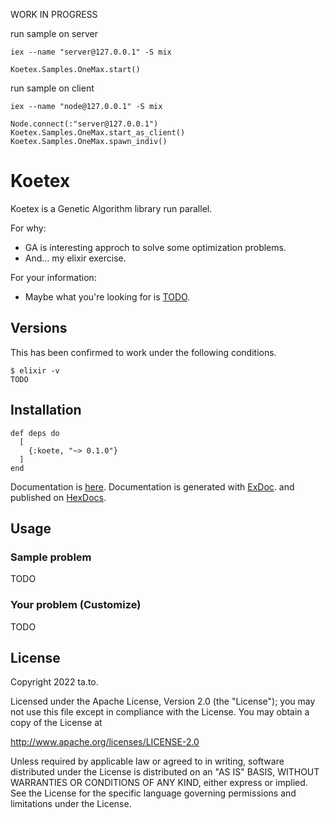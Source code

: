 WORK IN PROGRESS

run sample on server

`iex --name "server@127.0.0.1" -S mix`

```
Koetex.Samples.OneMax.start()
```

run sample on client

`iex --name "node@127.0.0.1" -S mix`

```
Node.connect(:"server@127.0.0.1")
Koetex.Samples.OneMax.start_as_client()
Koetex.Samples.OneMax.spawn_indiv()
```


# Koetex

Koetex is a Genetic Algorithm library run parallel.

For why:

- GA is interesting approch to solve some optimization problems.
- And... my elixir exercise.

For your information:

- Maybe what you're looking for is [TODO]().

## Versions

This has been confirmed to work under the following conditions.

```
$ elixir -v
TODO
```

## Installation

```
def deps do
  [
    {:koete, "~> 0.1.0"}
  ]
end
```

Documentation is [here](https://hexdocs.pm/koete).
Documentation is generated with [ExDoc](https://github.com/elixir-lang/ex_doc).
and published on [HexDocs](https://hexdocs.pm).


## Usage

### Sample problem

TODO

### Your problem (Customize)

TODO

## License

Copyright 2022 ta.to.

Licensed under the Apache License, Version 2.0 (the "License");
you may not use this file except in compliance with the License.
You may obtain a copy of the License at

 http://www.apache.org/licenses/LICENSE-2.0

Unless required by applicable law or agreed to in writing, software
distributed under the License is distributed on an "AS IS" BASIS,
WITHOUT WARRANTIES OR CONDITIONS OF ANY KIND, either express or implied.
See the License for the specific language governing permissions and
limitations under the License.

